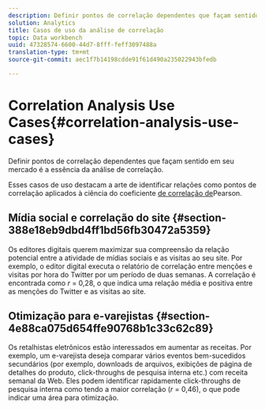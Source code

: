```yaml
---
description: Definir pontos de correlação dependentes que façam sentido em seu mercado é a essência da análise de correlação.
solution: Analytics
title: Casos de uso da análise de correlação
topic: Data workbench
uuid: 47328574-6600-44d7-8fff-feff3097488a
translation-type: tm+mt
source-git-commit: aec1f7b14198cdde91f61d490a235022943bfedb

---
```



# Correlation Analysis Use Cases{#correlation-analysis-use-cases}

Definir pontos de correlação dependentes que façam sentido em seu mercado é a essência da análise de correlação.

Esses casos de uso destacam a arte de identificar relações como pontos de correlação aplicados à ciência do coeficiente [de correlação de](../../../../home/c-get-started/c-analysis-vis/c-correlation-analysis/c-correlation-pearsons.md#concept-5996cb8c89fd4df5b47b7318e7a1d29c)Pearson.

## Mídia social e correlação do site {#section-388e18eb9dbd4ff1bd56fb30472a5359}

Os editores digitais querem maximizar sua compreensão da relação potencial entre a atividade de mídias sociais e as visitas ao seu site. Por exemplo, o editor digital executa o relatório de correlação entre menções e visitas por hora do Twitter por um período de duas semanas. A correlação é encontrada como *r* = 0,28, o que indica uma relação média e positiva entre as menções do Twitter e as visitas ao site.

## Otimização para e-varejistas {#section-4e88ca075d654ffe90768b1c33c62c89}

Os retalhistas eletrônicos estão interessados em aumentar as receitas. Por exemplo, um e-varejista deseja comparar vários eventos bem-sucedidos secundários (por exemplo, downloads de arquivos, exibições de página de detalhes do produto, click-throughs de pesquisa interna etc.) com receita semanal da Web. Eles podem identificar rapidamente click-throughs de pesquisa interna como tendo a maior correlação (*r* = 0,46), o que pode indicar uma área para otimização.
